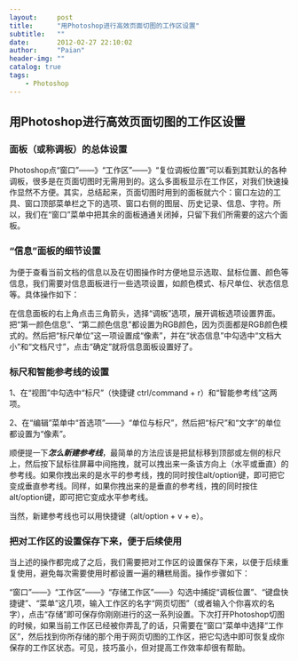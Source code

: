 ```yaml
---
layout:     post
title:      "用Photoshop进行高效页面切图的工作区设置"
subtitle:   ""
date:       2012-02-27 22:10:02
author:     "Paian"
header-img: ""
catalog: true
tags:
    - Photoshop
---
```


## 用Photoshop进行高效页面切图的工作区设置

### 面板（或称调板）的总体设置

Photoshop点“窗口”——》“工作区”——》“复位调板位置”可以看到其默认的各种调板，很多是在页面切图时无需用到的。这么多面板显示在工作区，对我们快速操作显然不方便。其实，总结起来，页面切图时用到的面板就六个：窗口左边的工具、窗口顶部菜单栏之下的选项、窗口右侧的图层、历史记录、信息、字符。所以，我们在“窗口”菜单中把其余的面板通通关闭掉，只留下我们所需要的这六个面板。

### “信息”面板的细节设置

为便于查看当前文档的信息以及在切图操作时方便地显示选取、鼠标位置、颜色等信息，我们需要对信息面板进行一些选项设置，如颜色模式、标尺单位、状态信息等。具体操作如下：

在信息面板的右上角点击三角箭头，选择“调板”选项，展开调板选项设置界面。把“第一颜色信息”、“第二颜色信息”都设置为RGB颜色，因为页面都是RGB颜色模式的。然后把“标尺单位”这一项设置成“像素”，并在“状态信息”中勾选中“文档大小”和“文档尺寸”，点击“确定”就将信息面板设置好了。

### 标尺和智能参考线的设置

1、在“视图”中勾选中“标尺”（快捷键 ctrl/command + r）和“智能参考线”这两项。

2、在“编辑”菜单中“首选项”——》“单位与标尺”，然后把“标尺”和“文字”的单位都设置为“像素”。

顺便提一下***怎么新建参考线***，最简单的方法应该是把鼠标移到顶部或左侧的标尺上，然后按下鼠标往屏幕中间拖拽，就可以拽出来一条该方向上（水平或垂直）的参考线。如果你拽出来的是水平的参考线，拽的同时按住alt/option键，即可把它变成垂直参考线。同样，如果你拽出来的是垂直的参考线，拽的同时按住alt/option键，即可把它变成水平参考线。

当然，新建参考线也可以用快捷键（alt/option + v + e）。

### 把对工作区的设置保存下来，便于后续使用

当上述的操作都完成了之后，我们需要把对工作区的设置保存下来，以便于后续重复使用，避免每次需要使用时都设置一遍的糟糕局面。操作步骤如下：

“窗口”——》“工作区”——》“存储工作区”——》勾选中捕捉“调板位置”、“键盘快捷键”、“菜单”这几项，输入工作区的名字“网页切图”（或者输入个你喜欢的名字），点击“存储”即可保存你刚刚进行的这一系列设置。下次打开Photoshop切图的时候，如果当前工作区已经被你弄乱了的话，只需要在“窗口”菜单中选择“工作区”，然后找到你所存储的那个用于网页切图的工作区，把它勾选中即可恢复成你保存的工作区状态。可见，技巧虽小，但对提高工作效率却很有帮助。

